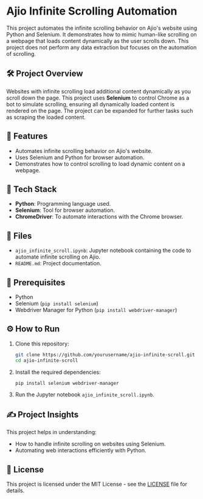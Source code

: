 # Ajio Infinite Scrolling Automation

This project automates the infinite scrolling behavior on Ajio's website using Python and Selenium. It demonstrates how to mimic human-like scrolling on a webpage that loads content dynamically as the user scrolls down. This project does not perform any data extraction but focuses on the automation of scrolling.

## 🛠️ Project Overview

Websites with infinite scrolling load additional content dynamically as you scroll down the page. This project uses **Selenium** to control Chrome as a bot to simulate scrolling, ensuring all dynamically loaded content is rendered on the page. The project can be expanded for further tasks such as scraping the loaded content.

## 🚀 Features

- Automates infinite scrolling behavior on Ajio's website.
- Uses Selenium and Python for browser automation.
- Demonstrates how to control scrolling to load dynamic content on a webpage.

## 🧰 Tech Stack

- **Python**: Programming language used.
- **Selenium**: Tool for browser automation.
- **ChromeDriver**: To automate interactions with the Chrome browser.

## 📁 Files

- `ajio_infinite_scroll.ipynb`: Jupyter notebook containing the code to automate infinite scrolling on Ajio.
- `README.md`: Project documentation.

## 📜 Prerequisites

- Python
- Selenium (`pip install selenium`)
- Webdriver Manager for Python (`pip install webdriver-manager`)

## ⚙️ How to Run

1. Clone this repository:
    ```bash
    git clone https://github.com/yourusername/ajio-infinite-scroll.git
    cd ajio-infinite-scroll
    ```

2. Install the required dependencies:
    ```bash
    pip install selenium webdriver-manager
    ```

3. Run the Jupyter notebook `ajio_infinite_scroll.ipynb`.

## ✍️ Project Insights

This project helps in understanding:
- How to handle infinite scrolling on websites using Selenium.
- Automating web interactions efficiently with Python.

## 📝 License

This project is licensed under the MIT License - see the [LICENSE](LICENSE) file for details.
